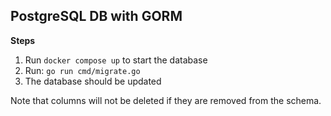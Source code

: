 ## PostgreSQL DB with GORM

**Steps**

1. Run `docker compose up` to start the database
2. Run: `go run cmd/migrate.go`
3. The database should be updated

Note that columns will not be deleted if they are removed from the schema.
